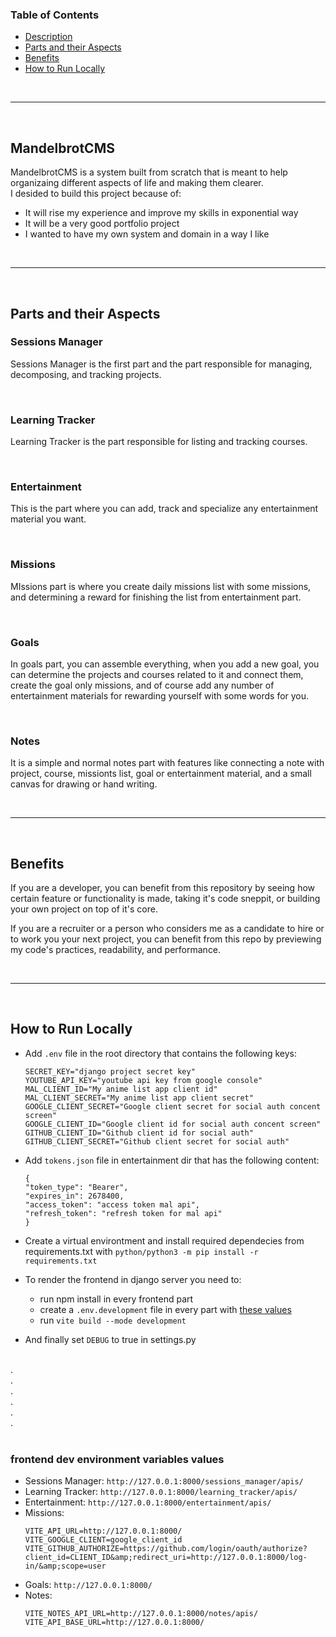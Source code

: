 ### Table of Contents
- [Description](#mandelbrotcms)
- [Parts and their Aspects](#parts-and-their-aspects)
- [Benefits](#benefits)
- [How to Run Locally](#how-to-run-locally)

<br>
<hr>
<br>

## MandelbrotCMS
MandelbrotCMS is a system built from scratch that is meant to help organizaing different aspects of life 
and making them clearer.<br>
I desided to build this project because of:
  - It will rise my experience and improve my skills in exponential way
  - It will be a very good portfolio project
  - I wanted to have my own system and domain in a way I like

<br>
<hr>
<br>

## Parts and their Aspects
### Sessions Manager
Sessions Manager is the first part and the part responsible 
for managing, decomposing, and tracking projects.

<br>

### Learning Tracker
Learning Tracker is the part responsible for listing and tracking courses.

<br>

### Entertainment
This is the part where you can add, track and specialize any entertainment material you want.

<br>

### Missions
MIssions part is where you create daily missions list with some missions, 
and determining a reward for finishing the list from entertainment part.

<br>

### Goals 
In goals part, you can assemble everything, when you add a new goal, 
you can determine the projects and courses related to it and connect them, 
create the goal only missions, and of course add any number of 
entertainment materials for rewarding yourself with some words for you.

<br>

### Notes
It is a simple and normal notes part with features like connecting 
a note with project, course, missionts list, goal or entertainment material, 
and a small canvas for drawing or hand writing.

<br><hr><br>

## Benefits
If you are a developer, you can benefit from this repository by seeing 
how certain feature or functionality is made, taking it's code sneppit, 
or building your own project on top of it's core.

If you are a recruiter or a person who considers me as a candidate to hire 
or to work you your next project, you can benefit from this repo by previewing 
my code's practices, readability, and performance.

<br><hr><br>

## How to Run Locally
- Add `.env` file in the root directory that contains the following keys:
    ```
    SECRET_KEY="django project secret key"
    YOUTUBE_API_KEY="youtube api key from google console"
    MAL_CLIENT_ID="My anime list app client id"
    MAL_CLIENT_SECRET="My anime list app client secret"
    GOOGLE_CLIENT_SECRET="Google client secret for social auth concent screen"
    GOOGLE_CLIENT_ID="Google client id for social auth concent screen"
    GITHUB_CLIENT_ID="Github client id for social auth"
    GITHUB_CLIENT_SECRET="Github client secret for social auth"
    ```

- Add `tokens.json` file in entertainment dir that has the following content:
  ```
  {
  "token_type": "Bearer",
  "expires_in": 2678400,
  "access_token": "access token mal api",
  "refresh_token": "refresh token for mal api"
  }
  ```

- Create a virtual environtment and install required dependecies from requirements.txt with `python/python3 -m pip install -r requirements.txt`

- To render the frontend in django server you need to:
  - run npm install in every frontend part
  - create a `.env.development` file in every part with [these values](#frontend-dev-environment-variables-values)
  - run `vite build --mode development`

- And finally set `DEBUG` to true in settings.py

<br>
.<br>
.<br>
.<br>
.<br>
.<br>
.<br>
<br>

### frontend dev environment variables values
- Sessions Manager: `http://127.0.0.1:8000/sessions_manager/apis/`
- Learning Tracker: `http://127.0.0.1:8000/learning_tracker/apis/`
- Entertainment: `http://127.0.0.1:8000/entertainment/apis/`
- Missions:
  ```
  VITE_API_URL=http://127.0.0.1:8000/
  VITE_GOOGLE_CLIENT=google_client_id
  VITE_GITHUB_AUTHORIZE=https://github.com/login/oauth/authorize?client_id=CLIENT_ID&amp;redirect_uri=http://127.0.0.1:8000/log-in/&amp;scope=user
  ```
- Goals: `http://127.0.0.1:8000/`
- Notes:
  ```
  VITE_NOTES_API_URL=http://127.0.0.1:8000/notes/apis/
  VITE_API_BASE_URL=http://127.0.0.1:8000/
  ```
